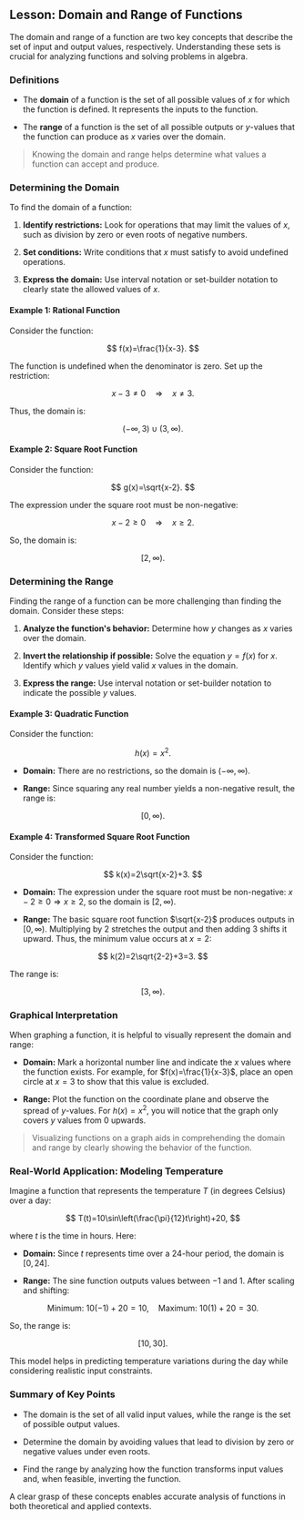 ## Lesson: Domain and Range of Functions

The domain and range of a function are two key concepts that describe the set of input and output values, respectively. Understanding these sets is crucial for analyzing functions and solving problems in algebra.

### Definitions

- The **domain** of a function is the set of all possible values of $x$ for which the function is defined. It represents the inputs to the function.

- The **range** of a function is the set of all possible outputs or $y$-values that the function can produce as $x$ varies over the domain.

> Knowing the domain and range helps determine what values a function can accept and produce.

### Determining the Domain

To find the domain of a function:

1. **Identify restrictions:** Look for operations that may limit the values of $x$, such as division by zero or even roots of negative numbers.

2. **Set conditions:** Write conditions that $x$ must satisfy to avoid undefined operations.

3. **Express the domain:** Use interval notation or set-builder notation to clearly state the allowed values of $x$.

#### Example 1: Rational Function

Consider the function:

$$
f(x)=\frac{1}{x-3}.
$$

The function is undefined when the denominator is zero. Set up the restriction:

$$
x-3 \neq 0 \quad\Longrightarrow\quad x \neq 3.
$$

Thus, the domain is:

$$
(-\infty,3)\cup(3,\infty).
$$

#### Example 2: Square Root Function

Consider the function:

$$
g(x)=\sqrt{x-2}.
$$

The expression under the square root must be non-negative:

$$
x-2 \geq 0 \quad\Longrightarrow\quad x \geq 2.
$$

So, the domain is:

$$
[2,\infty).
$$

### Determining the Range

Finding the range of a function can be more challenging than finding the domain. Consider these steps:

1. **Analyze the function's behavior:** Determine how $y$ changes as $x$ varies over the domain.

2. **Invert the relationship if possible:** Solve the equation $y=f(x)$ for $x$. Identify which $y$ values yield valid $x$ values in the domain.

3. **Express the range:** Use interval notation or set-builder notation to indicate the possible $y$ values.

#### Example 3: Quadratic Function

Consider the function:

$$
h(x)=x^2.
$$

- **Domain:** There are no restrictions, so the domain is $(-\infty,\infty)$.

- **Range:** Since squaring any real number yields a non-negative result, the range is:

$$
[0,\infty).
$$

#### Example 4: Transformed Square Root Function

Consider the function:

$$
k(x)=2\sqrt{x-2}+3.
$$

- **Domain:** The expression under the square root must be non-negative: $x-2 \geq 0 \Rightarrow x \geq 2$, so the domain is $[2,\infty)$.

- **Range:** The basic square root function $\sqrt{x-2}$ produces outputs in $[0,\infty)$. Multiplying by $2$ stretches the output and then adding $3$ shifts it upward. Thus, the minimum value occurs at $x=2$:

$$
k(2)=2\sqrt{2-2}+3=3.
$$

The range is:

$$
[3,\infty).
$$

### Graphical Interpretation

When graphing a function, it is helpful to visually represent the domain and range:

- **Domain:** Mark a horizontal number line and indicate the $x$ values where the function exists. For example, for $f(x)=\frac{1}{x-3}$, place an open circle at $x=3$ to show that this value is excluded.

- **Range:** Plot the function on the coordinate plane and observe the spread of $y$-values. For $h(x)=x^2$, you will notice that the graph only covers $y$ values from $0$ upwards.

> Visualizing functions on a graph aids in comprehending the domain and range by clearly showing the behavior of the function.

### Real-World Application: Modeling Temperature

Imagine a function that represents the temperature $T$ (in degrees Celsius) over a day:

$$
T(t)=10\sin\left(\frac{\pi}{12}t\right)+20,
$$

where $t$ is the time in hours. Here:

- **Domain:** Since $t$ represents time over a 24-hour period, the domain is $[0,24]$.

- **Range:** The sine function outputs values between $-1$ and $1$. After scaling and shifting:

$$
\text{Minimum: } 10(-1)+20=10, \quad \text{Maximum: } 10(1)+20=30.
$$

So, the range is:

$$
[10,30].
$$

This model helps in predicting temperature variations during the day while considering realistic input constraints.

### Summary of Key Points

- The domain is the set of all valid input values, while the range is the set of possible output values.

- Determine the domain by avoiding values that lead to division by zero or negative values under even roots.

- Find the range by analyzing how the function transforms input values and, when feasible, inverting the function.

A clear grasp of these concepts enables accurate analysis of functions in both theoretical and applied contexts.